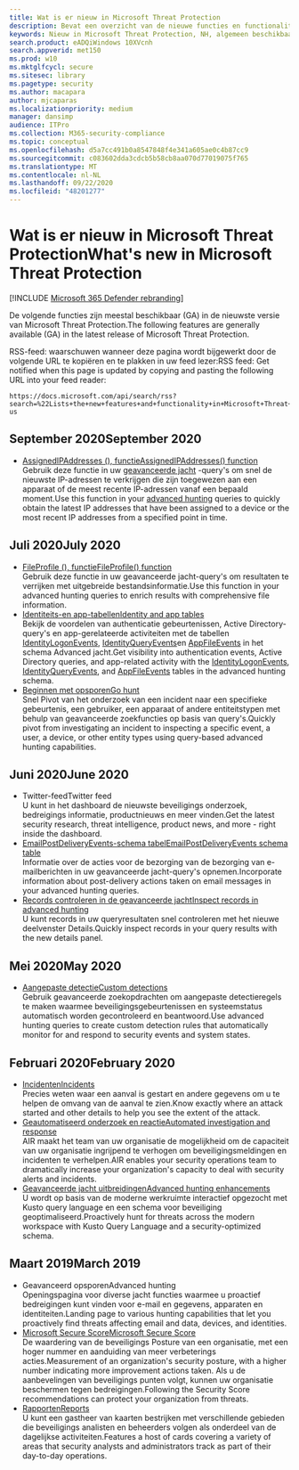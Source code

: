 ```yaml
---
title: Wat is er nieuw in Microsoft Threat Protection
description: Bevat een overzicht van de nieuwe functies en functionaliteit in Microsoft Threat Protection
keywords: Nieuw in Microsoft Threat Protection, NH, algemeen beschikbaar, mogelijkheden, beschikbaar, nieuw
search.product: eADQiWindows 10XVcnh
search.appverid: met150
ms.prod: w10
ms.mktglfcycl: secure
ms.sitesec: library
ms.pagetype: security
ms.author: macapara
author: mjcaparas
ms.localizationpriority: medium
manager: dansimp
audience: ITPro
ms.collection: M365-security-compliance
ms.topic: conceptual
ms.openlocfilehash: d5a7cc491b0a8547848f4e341a605ae0c4b87cc9
ms.sourcegitcommit: c083602dda3cdcb5b58cb8aa070d77019075f765
ms.translationtype: MT
ms.contentlocale: nl-NL
ms.lasthandoff: 09/22/2020
ms.locfileid: "48201277"
---
```

# <a name="whats-new-in-microsoft-threat-protection"></a><span data-ttu-id="f8f54-104">Wat is er nieuw in Microsoft Threat Protection</span><span class="sxs-lookup"><span data-stu-id="f8f54-104">What's new in Microsoft Threat Protection</span></span>

[!INCLUDE [Microsoft 365 Defender rebranding](../includes/microsoft-defender.md)]


<span data-ttu-id="f8f54-105">De volgende functies zijn meestal beschikbaar (GA) in de nieuwste versie van Microsoft Threat Protection.</span><span class="sxs-lookup"><span data-stu-id="f8f54-105">The following features are generally available (GA) in the latest release of Microsoft Threat Protection.</span></span>

<span data-ttu-id="f8f54-106">RSS-feed: waarschuwen wanneer deze pagina wordt bijgewerkt door de volgende URL te kopiëren en te plakken in uw feed lezer:</span><span class="sxs-lookup"><span data-stu-id="f8f54-106">RSS feed: Get notified when this page is updated by copying and pasting the following URL into your feed reader:</span></span>
```http
https://docs.microsoft.com/api/search/rss?search=%22Lists+the+new+features+and+functionality+in+Microsoft+Threat+Protection%22&locale=en-us
```
## <a name="september-2020"></a><span data-ttu-id="f8f54-107">September 2020</span><span class="sxs-lookup"><span data-stu-id="f8f54-107">September 2020</span></span>
- [<span data-ttu-id="f8f54-108">AssignedIPAddresses (), functie</span><span class="sxs-lookup"><span data-stu-id="f8f54-108">AssignedIPAddresses() function</span></span>](advanced-hunting-assignedipaddresses-function.md) <br> <span data-ttu-id="f8f54-109">Gebruik deze functie in uw [geavanceerde jacht](advanced-hunting-overview.md) -query's om snel de nieuwste IP-adressen te verkrijgen die zijn toegewezen aan een apparaat of de meest recente IP-adressen vanaf een bepaald moment.</span><span class="sxs-lookup"><span data-stu-id="f8f54-109">Use this function in your [advanced hunting](advanced-hunting-overview.md) queries to quickly obtain the latest IP addresses that have been assigned to a device or the most recent IP addresses from a specified point in time.</span></span>

## <a name="july-2020"></a><span data-ttu-id="f8f54-110">Juli 2020</span><span class="sxs-lookup"><span data-stu-id="f8f54-110">July 2020</span></span>
- [<span data-ttu-id="f8f54-111">FileProfile (), functie</span><span class="sxs-lookup"><span data-stu-id="f8f54-111">FileProfile() function</span></span>](advanced-hunting-fileprofile-function.md) <br> <span data-ttu-id="f8f54-112">Gebruik deze functie in uw geavanceerde jacht-query's om resultaten te verrijken met uitgebreide bestandsinformatie.</span><span class="sxs-lookup"><span data-stu-id="f8f54-112">Use this function in your advanced hunting queries to enrich results with comprehensive file information.</span></span>
- [<span data-ttu-id="f8f54-113">Identiteits-en app-tabellen</span><span class="sxs-lookup"><span data-stu-id="f8f54-113">Identity and app tables</span></span>](advanced-hunting-schema-tables.md)<br> <span data-ttu-id="f8f54-114">Bekijk de voordelen van authenticatie gebeurtenissen, Active Directory-query's en app-gerelateerde activiteiten met de tabellen [IdentityLogonEvents](advanced-hunting-identitylogonevents-table.md), [IdentityQueryEvents](advanced-hunting-identityqueryevents-table.md)en [AppFileEvents](advanced-hunting-appfileevents-table.md) in het schema Advanced jacht.</span><span class="sxs-lookup"><span data-stu-id="f8f54-114">Get visibility into authentication events, Active Directory queries, and app-related activity with the [IdentityLogonEvents](advanced-hunting-identitylogonevents-table.md), [IdentityQueryEvents](advanced-hunting-identityqueryevents-table.md), and [AppFileEvents](advanced-hunting-appfileevents-table.md) tables in the advanced hunting schema.</span></span>
- [<span data-ttu-id="f8f54-115">Beginnen met opsporen</span><span class="sxs-lookup"><span data-stu-id="f8f54-115">Go hunt</span></span>](advanced-hunting-go-hunt.md)<br> <span data-ttu-id="f8f54-116">Snel Pivot van het onderzoek van een incident naar een specifieke gebeurtenis, een gebruiker, een apparaat of andere entiteitstypen met behulp van geavanceerde zoekfuncties op basis van query's.</span><span class="sxs-lookup"><span data-stu-id="f8f54-116">Quickly pivot from investigating an incident to inspecting a specific event, a user, a device, or other entity types using query-based advanced hunting capabilities.</span></span>

## <a name="june-2020"></a><span data-ttu-id="f8f54-117">Juni 2020</span><span class="sxs-lookup"><span data-stu-id="f8f54-117">June 2020</span></span>
- <span data-ttu-id="f8f54-118">Twitter-feed</span><span class="sxs-lookup"><span data-stu-id="f8f54-118">Twitter feed</span></span> <br> <span data-ttu-id="f8f54-119">U kunt in het dashboard de nieuwste beveiligings onderzoek, bedreigings informatie, productnieuws en meer vinden.</span><span class="sxs-lookup"><span data-stu-id="f8f54-119">Get the latest security research, threat intelligence, product news, and more - right inside the dashboard.</span></span>
- [<span data-ttu-id="f8f54-120">EmailPostDeliveryEvents-schema tabel</span><span class="sxs-lookup"><span data-stu-id="f8f54-120">EmailPostDeliveryEvents schema table</span></span>](advanced-hunting-emailpostdeliveryevents-table.md) <br> <span data-ttu-id="f8f54-121">Informatie over de acties voor de bezorging van de bezorging van e-mailberichten in uw geavanceerde jacht-query's opnemen.</span><span class="sxs-lookup"><span data-stu-id="f8f54-121">Incorporate information about post-delivery actions taken on email messages in your advanced hunting queries.</span></span>
- [<span data-ttu-id="f8f54-122">Records controleren in de geavanceerde jacht</span><span class="sxs-lookup"><span data-stu-id="f8f54-122">Inspect records in advanced hunting</span></span>](advanced-hunting-query-results.md#drill-down-from-query-results) <br> <span data-ttu-id="f8f54-123">U kunt records in uw queryresultaten snel controleren met het nieuwe deelvenster Details.</span><span class="sxs-lookup"><span data-stu-id="f8f54-123">Quickly inspect records in your query results with the new details panel.</span></span>

## <a name="may-2020"></a><span data-ttu-id="f8f54-124">Mei 2020</span><span class="sxs-lookup"><span data-stu-id="f8f54-124">May 2020</span></span>
- [<span data-ttu-id="f8f54-125">Aangepaste detectie</span><span class="sxs-lookup"><span data-stu-id="f8f54-125">Custom detections</span></span>](custom-detections-overview.md) <br> <span data-ttu-id="f8f54-126">Gebruik geavanceerde zoekopdrachten om aangepaste detectieregels te maken waarmee beveiligingsgebeurtenissen en systeemstatus automatisch worden gecontroleerd en beantwoord.</span><span class="sxs-lookup"><span data-stu-id="f8f54-126">Use advanced hunting queries to create custom detection rules that automatically monitor for and respond to security events and system states.</span></span>

## <a name="february-2020"></a><span data-ttu-id="f8f54-127">Februari 2020</span><span class="sxs-lookup"><span data-stu-id="f8f54-127">February 2020</span></span>
- [<span data-ttu-id="f8f54-128">Incidenten</span><span class="sxs-lookup"><span data-stu-id="f8f54-128">Incidents</span></span>](incidents-overview.md) <br> <span data-ttu-id="f8f54-129">Precies weten waar een aanval is gestart en andere gegevens om u te helpen de omvang van de aanval te zien.</span><span class="sxs-lookup"><span data-stu-id="f8f54-129">Know exactly where an attack started and other details to help you see the extent of the attack.</span></span>
- [<span data-ttu-id="f8f54-130">Geautomatiseerd onderzoek en reactie</span><span class="sxs-lookup"><span data-stu-id="f8f54-130">Automated investigation and response</span></span>](mtp-autoir.md) <br> <span data-ttu-id="f8f54-131">AIR maakt het team van uw organisatie de mogelijkheid om de capaciteit van uw organisatie ingrijpend te verhogen om beveiligingsmeldingen en incidenten te verhelpen.</span><span class="sxs-lookup"><span data-stu-id="f8f54-131">AIR enables your security operations team to dramatically increase your organization's capacity to deal with security alerts and incidents.</span></span>
- [<span data-ttu-id="f8f54-132">Geavanceerde jacht uitbreidingen</span><span class="sxs-lookup"><span data-stu-id="f8f54-132">Advanced hunting enhancements</span></span>](advanced-hunting-overview.md) <br> <span data-ttu-id="f8f54-133">U wordt op basis van de moderne werkruimte interactief opgezocht met Kusto query language en een schema voor beveiliging geoptimaliseerd.</span><span class="sxs-lookup"><span data-stu-id="f8f54-133">Proactively hunt for threats across the modern workspace with Kusto Query Language and a security-optimized schema.</span></span>

## <a name="march-2019"></a><span data-ttu-id="f8f54-134">Maart 2019</span><span class="sxs-lookup"><span data-stu-id="f8f54-134">March 2019</span></span>
- <span data-ttu-id="f8f54-135">Geavanceerd opsporen</span><span class="sxs-lookup"><span data-stu-id="f8f54-135">Advanced hunting</span></span> <br> <span data-ttu-id="f8f54-136">Openingspagina voor diverse jacht functies waarmee u proactief bedreigingen kunt vinden voor e-mail en gegevens, apparaten en identiteiten.</span><span class="sxs-lookup"><span data-stu-id="f8f54-136">Landing page to various hunting capabilities that let you proactively find threats affecting email and data, devices, and identities.</span></span>
- [<span data-ttu-id="f8f54-137">Microsoft Secure Score</span><span class="sxs-lookup"><span data-stu-id="f8f54-137">Microsoft Secure Score</span></span>](microsoft-secure-score.md) <br> <span data-ttu-id="f8f54-138">De waardering van de beveiligings Posture van een organisatie, met een hoger nummer en aanduiding van meer verbeterings acties.</span><span class="sxs-lookup"><span data-stu-id="f8f54-138">Measurement of an organization's security posture, with a higher number indicating more improvement actions taken.</span></span> <span data-ttu-id="f8f54-139">Als u de aanbevelingen van beveiligings punten volgt, kunnen uw organisatie beschermen tegen bedreigingen.</span><span class="sxs-lookup"><span data-stu-id="f8f54-139">Following the Security Score recommendations can protect your organization from threats.</span></span> 
- [<span data-ttu-id="f8f54-140">Rapporten</span><span class="sxs-lookup"><span data-stu-id="f8f54-140">Reports</span></span>](monitoring-and-reporting.md) <br>  <span data-ttu-id="f8f54-141">U kunt een gastheer van kaarten bestrijken met verschillende gebieden die beveiligings analisten en beheerders volgen als onderdeel van de dagelijkse activiteiten.</span><span class="sxs-lookup"><span data-stu-id="f8f54-141">Features a host of cards covering a variety of areas that security analysts and administrators track as part of their day-to-day operations.</span></span>
